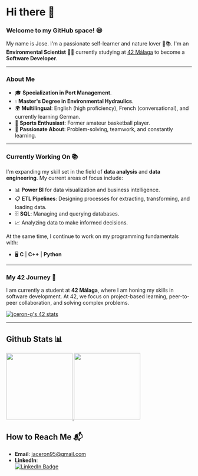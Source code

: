 # Hi there 👋 
### Welcome to my GitHub space! 😄

My name is Jose. I'm a passionate self-learner and nature lover 🌲📚. I'm an **Environmental Scientist** 🐢🌻 currently studying at [42 Málaga](https://www.42malaga.com/) to become a **Software Developer**.

---

### About Me
- 🎓 **Specialization in Port Management**.
- 💧 **Master's Degree in Environmental Hydraulics**.
- 🌍 **Multilingual**: English (high proficiency), French (conversational), and currently learning German.
- 🏀 **Sports Enthusiast**: Former amateur basketball player.
- 🌟 **Passionate About**: Problem-solving, teamwork, and constantly learning.

---

### Currently Working On 📚
I'm expanding my skill set in the field of **data analysis** and **data engineering**. My current areas of focus include:
- 📊 **Power BI** for data visualization and business intelligence.
- 📋 **ETL Pipelines**: Designing processes for extracting, transforming, and loading data.
- 🗄️ **SQL**: Managing and querying databases.
- 📈 Analyzing data to make informed decisions.

At the same time, I continue to work on my programming fundamentals with:
- 🖥️ **C** | **C++** | **Python**

---

### My 42 Journey 🚀
I am currently a student at **42 Málaga**, where I am honing my skills in software development. At 42, we focus on project-based learning, peer-to-peer collaboration, and solving complex problems.  

<a href="https://github.com/oakoudad/badge42">
  <img src="https://badge.mediaplus.ma/darkblue/jceron-g?1337Badge=off&UM6P=off" alt="jceron-g's 42 stats" />
</a>

---
## Github Stats 📊
<p>
<a href="https://github.com/jceron-g">
  <img height="180em" src="https://github-readme-stats.vercel.app/api?username=jceron-g&show_icons=true&theme=algolia"/>
</a>
<a href="https://github.com/jceron-g">
  <img height="180em" src="https://github-readme-stats.vercel.app/api/top-langs/?username=jceron-g&layout=compact&langs_count=8&theme=algolia"/>
</a>
</p>

## How to Reach Me 📬
- **Email**: [jaceron95@gmail.com](mailto:jaceron95@gmail.com)
- **LinkedIn**:  
  <a href="https://www.linkedin.com/in/jos%C3%A9-antonio-cer%C3%B3n-guti%C3%A9rrez-0a111518a/">
    <img src="https://img.shields.io/badge/LinkedIn-Connect-blue?logo=linkedin&style=flat-square" alt="LinkedIn Badge">
  </a>
